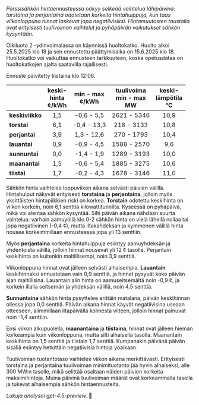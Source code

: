 *Pörssisähkön hintaennusteessa näkyy selkeää vaihtelua lähipäivinä: torstaina ja perjantaina odotetaan korkeita hintahuippuja, kun taas viikonloppuna hinnat laskevat jopa negatiivisiksi. Hintamuutosten taustalla ovat erityisesti tuulivoiman vaihtelut ja pyhäpäivän vaikutukset sähkön kysyntään.*

Olkiluoto 2 -ydinvoimalassa on käynnissä huoltokatko. Huolto alkoi 25.5.2025 klo 18 ja sen ennustettu päättymisaika on 15.6.2025 klo 18. Huoltokatko voi vaikuttaa ennusteen tarkkuuteen, koska opetusdataa on huoltokatkojen ajalta saatavilla rajallisesti.

Ennuste päivitetty tiistaina klo 12:06.

|              | keski-<br>hinta<br>¢/kWh | min - max<br>¢/kWh | tuulivoima<br>min - max<br>MW | keski-<br>lämpötila<br>°C |
|:-------------|:----------------:|:----------------:|:-------------:|:-------------:|
| **keskiviikko** |       1,5        |   -0,6 - 5,5    |      2621 - 5346      |      10,9      |
| **torstai**     |       6,1        |   -0,4 - 13,3   |       216 - 3133      |      10,8      |
| **perjantai**   |       3,9        |    1,3 - 12,6   |       270 - 1793      |      10,4      |
| **lauantai**    |       0,9        |   -0,9 - 4,5    |      1588 - 2570      |       9,6      |
| **sunnuntai**   |       0,0        |   -1,4 - 1,9    |      1289 - 3193      |      10,0      |
| **maanantai**   |       1,5        |   -0,6 - 5,4    |      1885 - 3275      |      10,6      |
| **tiistai**     |       1,7        |   -0,2 - 4,3    |      1678 - 3146      |      11,0      |

Sähkön hinta vaihtelee loppuviikon aikana selvästi päivien välillä. Hintahuiput näkyvät erityisesti **torstaina** ja **perjantaina**, jolloin myös yksittäisten hintapiikkien riski on korkea. **Torstain** odotettu keskihinta on viikon korkein, noin 6,1 senttiä kilowattitunnilta. Kyseessä on pyhäpäivä, mikä voi alentaa sähkön kysyntää. Silti päivän aikana nähdään suurta vaihtelua: varhain aamuyöllä klo 0-2 sähkön hinta on vielä lähellä nollaa tai jopa negatiivinen (-0,4 ¢), mutta iltakahdeksan ja kymmenen välillä hinta nousee korkeimmillaan ennusteessa jopa yli 13 senttiin.

Myös **perjantaina** korkeita hintahuippuja esiintyy aamuyhdeksän ja yhdentoista välillä, jolloin hinnat nousevat yli 12 ¢ tasolle. Perjantain keskihinta on kuitenkin maltillisempi, noin 3,9 senttiä.

Viikonloppuna hinnat ovat jälleen selvästi alhaisempia. **Lauantain** keskihinnaksi ennustetaan vain 0,9 senttiä, ja hinnat pysyvät koko päivän ajan maltillisina. Lauantain alin hinta on aamuseitsemältä noin -0,9 ¢, ja korkein illalla seitsemän ja yhdeksän välillä, noin 4,5 senttiä.

**Sunnuntaina** sähkön hinta pysyttelee erittäin matalana, päivän keskihinnan ollessa jopa 0,0 senttiä. Päivän aikana hinnat käyvät negatiivisina useaan otteeseen, alimmillaan iltapäivällä kolmesta viiteen, jolloin hinnat painuvat noin -1,4 senttiin.

Ensi viikon alkupuolella, **maanantaina** ja **tiistaina**, hinnat ovat jälleen hieman korkeampia kuin viikonloppuna, mutta silti alhaisella tasolla. Maanantain keskihinta on 1,5 senttiä ja tiistain 1,7 senttiä. Kumpanakin päivänä päivän sisällä esiintyy hetkittäin negatiivisia hintoja yöaikaan.

Tuulivoiman tuotantotaso vaihtelee viikon aikana merkittävästi. Erityisesti torstaina ja perjantaina tuulivoiman minimituotanto jää hyvin alhaiseksi, alle 300 MW:n tasolle, mikä selittää osaltaan näiden päivien korkeita maksimihintoja. Muina päivinä tuulivoiman määrät ovat korkeammalla tasolla ja tukevat alhaisempia sähkön hintaennusteita.

*Lukuja analysoi gpt-4.5-preview.* 🍃
